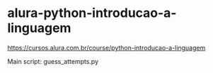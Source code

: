 # alura-python-introducao-a-linguagem #
https://cursos.alura.com.br/course/python-introducao-a-linguagem

Main script: guess_attempts.py
